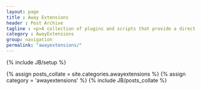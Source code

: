 ```yaml
---
layout: page
title : Away Extensions
header : Post Archive
tagline : <p>A collection of plugins and scripts that provide a direct workflow between commercial 3D modeling packages and Away3D. Extensions are available for all the major software packages including <a href="https://github.com/awaytools/awd-tools-3dsmax">3D Studio Max</a>, <a href="https://github.com/awaytools/awd-tools-maya">Maya</a>, <a href="https://github.com/awaytools/awd-tools-c4d">Cinema 4D</a> and <a href="https://github.com/awaytools/awd-tools-blender">Blender</a>. At present, Away Extensions are maintained on a ad-hoc basis due to limited resources.</p>
category : AwayExtensions
group: navigation
permalink: "awayextensions/"
---
```

{% include JB/setup %}

{% assign posts_collate = site.categories.awayextensions %}
{% assign category = 'awayextensions' %}
{% include JB/posts_collate %}
